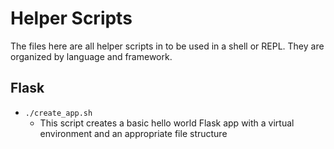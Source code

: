 # Helper Scripts #
The files here are all helper scripts in to be used in a shell or REPL.  They are organized by language and framework.


## Flask ##
* `./create_app.sh`
	* This script creates a basic hello world Flask app with a virtual environment and an appropriate file structure
